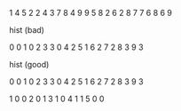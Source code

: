 1  4 5
2  2 4
3  7 8
4  9 9
5  8 2
6  2 8
7  7 6
8  6 9

hist (bad)

0 0
1 0
2 3
3 0
4 2
5 1
6 2
7 2
8 3
9 3


hist (good)

0 0
1 0
2 3
3 0
4 2
5 1
6 2
7 2
8 3
9 3



1 0 0
2 0 1
3 1 0
4 1 1
5 0 0
